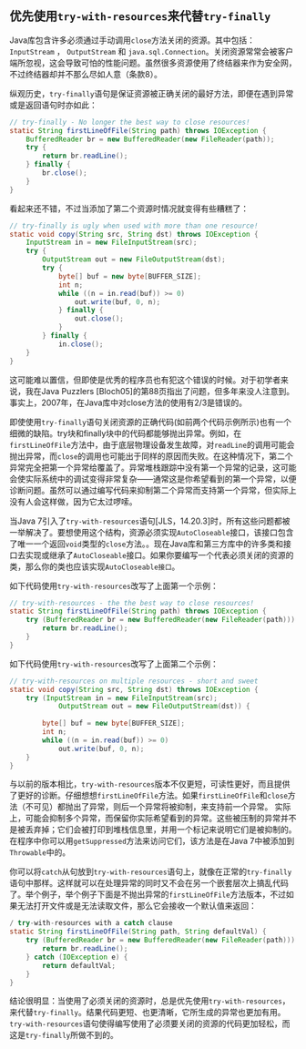 ## 优先使用`try-with-resources`来代替`try-finally`

Java库包含许多必须通过手动调用`close`方法关闭的资源。其中包括：`InputStream` ， `OutputStream`  和
`java.sql.Connection`。关闭资源常常会被客户端所忽视，这会导致可怕的性能问题。虽然很多资源使用了终结器来作为安全网，不过终结器却并不那么尽如人意（条款8）。

纵观历史，`try-finally`语句是保证资源被正确关闭的最好方法，即便在遇到异常或是返回语句时亦如此：

```java
// try-finally - No longer the best way to close resources!
static String firstLineOfFile(String path) throws IOException {
	BufferedReader br = new BufferedReader(new FileReader(path));
	try {
		return br.readLine();
	} finally {
		br.close();
	}
}
```

看起来还不错，不过当添加了第二个资源时情况就变得有些糟糕了：

```java
// try-finally is ugly when used with more than one resource!
static void copy(String src, String dst) throws IOException {
	InputStream in = new FileInputStream(src);
	try {
		OutputStream out = new FileOutputStream(dst);
		try {
			byte[] buf = new byte[BUFFER_SIZE];
			int n;
			while ((n = in.read(buf)) >= 0)
				out.write(buf, 0, n);
			} finally {
				out.close();
			}
		} finally {
			in.close();
	}
}
```

这可能难以置信，但即使是优秀的程序员也有犯这个错误的时候。对于初学者来说，我在Java Puzzlers [Bloch05]的第88页指出了问题，但多年来没人注意到。事实上，2007年，在Java库中对close方法的使用有2/3是错误的。

即使使用`try-finally`语句关闭资源的正确代码(如前两个代码示例所示)也有一个细微的缺陷。try块和finally块中的代码都能够抛出异常。例如，在`firstLineOfFile`方法中，由于底层物理设备发生故障，对`readLine`的调用可能会抛出异常，而`close`的调用也可能出于同样的原因而失败。在这种情况下，第二个异常完全把第一个异常给覆盖了。异常堆栈跟踪中没有第一个异常的记录，这可能会使实际系统中的调试变得非常复杂——通常这是你希望看到的第一个异常，以便诊断问题。虽然可以通过编写代码来抑制第二个异常而支持第一个异常，但实际上没有人会这样做，因为它太过啰嗦。

当Java 7引入了`try-with-resources`语句[JLS，14.20.3]时，所有这些问题都被一举解决了。要想使用这个结构，资源必须实现`AutoCloseable`接口，该接口包含了唯一一个返回`void`类型的`close`方法。。现在Java库和第三方库中的许多类和接口去实现或继承了`AutoCloseable`接口。如果你要编写一个代表必须关闭的资源的类，那么你的类也应该实现`AutoCloseable接口`。

如下代码使用`try-with-resources`改写了上面第一个示例：

```java
// try-with-resources - the the best way to close resources!
static String firstLineOfFile(String path) throws IOException {
    try (BufferedReader br = new BufferedReader(new FileReader(path))) {
    	return br.readLine();
	}
}
```

如下代码使用`try-with-resources`改写了上面第二个示例：

```java
// try-with-resources on multiple resources - short and sweet
static void copy(String src, String dst) throws IOException {
    try (InputStream in = new FileInputStream(src);
    		OutputStream out = new FileOutputStream(dst)) {
        
        byte[] buf = new byte[BUFFER_SIZE];
        int n;
        while ((n = in.read(buf)) >= 0)
        	out.write(buf, 0, n);
    }
}
```

与以前的版本相比，`try-with-resources`版本不仅更短，可读性更好，而且提供了更好的诊断。仔细想想`firstLineOfFile`方法。如果`firstLineOfFile`和`close`方法（不可见）都抛出了异常，则后一个异常将被抑制，来支持前一个异常。 实际上，可能会抑制多个异常，而保留你实际希望看到的异常。这些被压制的异常并不是被丢弃掉；它们会被打印到堆栈信息里，并用一个标记来说明它们是被抑制的。在程序中你可以用`getSuppressed`方法来访问它们，该方法是在Java 7中被添加到`Throwable`中的。

你可以将`catch`从句放到`try-with-resources`语句上，就像在正常的`try-finally`语句中那样。这样就可以在处理异常的同时又不会在另一个嵌套层次上搞乱代码了。举个例子，举个例子下面是不抛出异常的`firstLineOfFile`方法版本，不过如果无法打开文件或是无法读取文件，那么它会接收一个默认值来返回：

```java
/ try-with-resources with a catch clause
static String firstLineOfFile(String path, String defaultVal) {
    try (BufferedReader br = new BufferedReader(new FileReader(path))) {
    	return br.readLine();
    } catch (IOException e) {
    	return defaultVal;
    }
}
```

结论很明显：当使用了必须关闭的资源时，总是优先使用`try-with-resources`，来代替`try-finally`。结果代码更短、也更清晰，它所生成的异常也更加有用。`try-with-resources`语句使得编写使用了必须要关闭的资源的代码更加轻松，而这是`try-finally`所做不到的。